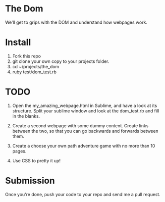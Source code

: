 The Dom
=======

We'll get to grips with the DOM and understand how webpages work.

# Install

1. Fork this repo
2. git clone your own copy to your projects folder.
3. cd ~/projects/the_dom
4. ruby test/dom_test.rb

# TODO

1. Open the my_amazing_webpage.html in Sublime, and have a look at its structure.
Split your sublime window and look at the dom_test.rb and fill in the blanks.

2. Create a second webpage with some dummy content. Create links between the two,
so that you can go backwards and forwards between them.

3. Create a choose your own path adventure game with no more than 10 pages.

4. Use CSS to pretty it up!


# Submission

Once you're done, push your code to your repo and send me a pull request.
